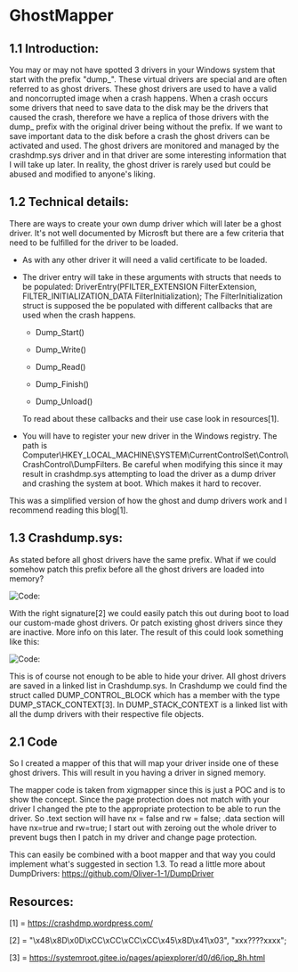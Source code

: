 # GhostMapper
## 1.1 Introduction: 
You may or may not have spotted 3 drivers in your Windows system that start with the prefix "dump_". These virtual drivers are special and are often referred to as ghost drivers.
These ghost drivers are used to have a valid and noncorrupted image when a crash happens. When a crash occurs some drivers that need to save data to the disk may be the drivers that caused the crash, therefore
we have a replica of those drivers with the dump_ prefix with the original driver being without the prefix. If we want to save important data to the disk before a crash the ghost drivers can be activated and used.
The ghost drivers are monitored and managed by the crashdmp.sys driver and in that driver are some interesting information that I will take up later.
In reality, the ghost driver is rarely used but could be abused and modified to anyone's liking.

## 1.2 Technical details:
There are ways to create your own dump driver which will later be a ghost driver. It's not well documented by Microsft but there are a few criteria that need to be fulfilled for the driver to be loaded.

* As with any other driver it will need a valid certificate to be loaded.
* The driver entry will take in these arguments with structs that needs to be populated:
DriverEntry(PFILTER_EXTENSION FilterExtension, FILTER_INITIALIZATION_DATA FilterInitialization);
The FilterInitialization struct is supposed the be populated with different callbacks that are used when the crash happens.

  * Dump_Start()

  * Dump_Write()

  * Dump_Read()

  * Dump_Finish() 
  * Dump_Unload()
  
  To read about these callbacks and their use case look in resources[1].

* You will have to register your new driver in the Windows registry. The path is Computer\HKEY_LOCAL_MACHINE\SYSTEM\CurrentControlSet\Control\CrashControl\DumpFilters.
  Be careful when modifying this since it may result in crashdmp.sys attempting to load the driver as a dump driver and crashing the system at boot. Which makes it hard to recover.

This was a simplified version of how the ghost and dump drivers work and I recommend reading this blog[1].

## 1.3 Crashdump.sys:
As stated before all ghost drivers have the same prefix. What if we could somehow patch this prefix before all the ghost drivers are loaded into memory?

![Code: ](https://imgur.com/AvMTx7b.png "Code: ")

With the right signature[2] we could easily patch this out during boot to load our custom-made ghost drivers. Or patch existing ghost drivers since they are inactive. More info on this later.
The result of this could look something like this: 
 
![Code: ](https://imgur.com/d5FR3AF.png "Code: ")

This is of course not enough to be able to hide your driver. All ghost drivers are saved in a linked list in Crashdump.sys. In Crashdump we could find the struct called DUMP_CONTROL_BLOCK which
has a member with the type DUMP_STACK_CONTEXT[3]. In DUMP_STACK_CONTEXT is a linked list with all the dump drivers with their respective file objects.

## 2.1 Code
So I created a mapper of this that will map your driver inside one of these ghost drivers. This will result in you having a driver in signed memory.

The mapper code is taken from xigmapper since this is just a POC and is to show the concept. Since the page protection does not match with your driver I changed the pte to the appropriate protection to be
able to run the driver. So .text section will have nx = false and rw = false; .data section will have nx=true and rw=true;
I start out with zeroing out the whole driver to prevent bugs then I patch in my driver and change page protection.

This can easily be combined with a boot mapper and that way you could implement what's suggested in section 1.3. 
To read a little more about DumpDrivers: https://github.com/Oliver-1-1/DumpDriver

## Resources:
[1] = https://crashdmp.wordpress.com/

[2] = "\x48\x8D\x0D\xCC\xCC\xCC\xCC\x45\x8D\x41\x03", "xxx????xxxx";

[3] = https://systemroot.gitee.io/pages/apiexplorer/d0/d6/iop_8h.html


